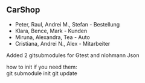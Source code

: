 ## CarShop
- Peter, Raul, Andrei M., Stefan - Bestellung
- ⁠Klara, Bence, Mark - Kunden
- ⁠Miruna, Alexandra, Tea - Auto
- ⁠Cristiana, Andrei N., Alex - Mitarbeiter


Added 2 gitsubmodules for Gtest and nlohmann Json 

how to init if you need them:  
git submodule init 
git update 
